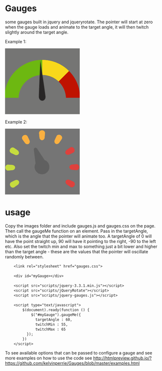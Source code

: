 # Gauges
some gauges built in jquery and jqueryrotate. The pointer will start at zero when the gauge loads and animate to the target angle, it will then twitch slightly around the target angle.

Example 1:

![Example 1](GaugeExample1.gif?raw=true "Example 1")

Example 2:

![Example 2](GaugeExample2.gif?raw=true "Example 2")

# usage

Copy the images folder and include gauges.js and gauges.css on the page. Then call the gaugeMe function on an element. Pass in the targetAngle, which is the angle that the pointer will animate too. A targetAngle of 0 will have the point straight up, 90 will have it pointing to the right, -90 to the left etc. Also set the twitch min and max to something just a bit lower and higher than the target angle - these are the values that the pointer will oscillate randomly between.

```
    <link rel="stylesheet" href="gauges.css">
    
    <div id="myGauge></div>
    
    <script src="scripts/jquery-3.3.1.min.js"></script>
    <script src="scripts/jQueryRotate"></script>
    <script src="scripts/jquery-gauges.js"></script>

    <script type="text/javascript">
        $(document).ready(function () {
            $("#myGauge").gaugeMe({
              targetAngle : 60,
              twitchMin : 55,
              twitchMax : 65
          });
        })
    </script>
```


To see available options that can be passed to configure a gauge and see more examples on how to use the code see http://htmlpreview.github.io/?https://github.com/kelvinperrie/Gauges/blob/master/examples.html
